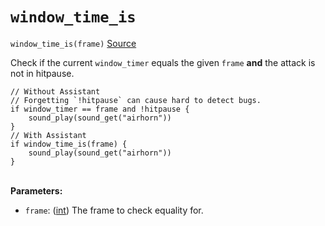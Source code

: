 # `window_time_is`

`window_time_is(frame)` [Source](https://github.com/Rivals-Workshop-Community-Projects/injector-library/blob/main/inject/attacks.gml)

Check if the current `window_timer` equals the given `frame` **and** the attack is not in hitpause.

```gml
// Without Assistant
// Forgetting `!hitpause` can cause hard to detect bugs.
if window_timer == frame and !hitpause {
    sound_play(sound_get("airhorn"))
}
// With Assistant
if window_time_is(frame) {
    sound_play(sound_get("airhorn"))
}
```

\
**Parameters:**

- `frame`: ([int](/workshop_guide/programming/learning_path/data_types.md#integers)) The frame to check equality for.
